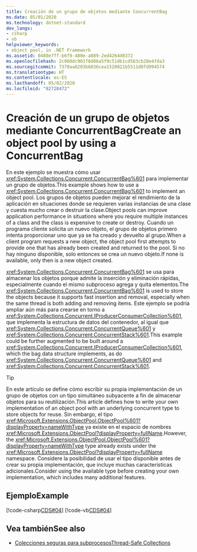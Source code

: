 ```yaml
---
title: Creación de un grupo de objetos mediante ConcurrentBag
ms.date: 05/01/2020
ms.technology: dotnet-standard
dev_langs:
- csharp
- vb
helpviewer_keywords:
- object pool, in .NET Framework
ms.assetid: 0480e7ff-b6f9-480e-a889-2ed4264d8372
ms.openlocfilehash: 2c060dc901f8d06a5f9c51db1cd563cb28e4fda3
ms.sourcegitcommit: 7370aa8203b6036cea1520021b5511d0fd994574
ms.translationtype: HT
ms.contentlocale: es-ES
ms.lasthandoff: 05/02/2020
ms.locfileid: "82728472"
---
```

# <a name="create-an-object-pool-by-using-a-concurrentbag"></a><span data-ttu-id="2c0d4-102">Creación de un grupo de objetos mediante ConcurrentBag</span><span class="sxs-lookup"><span data-stu-id="2c0d4-102">Create an object pool by using a ConcurrentBag</span></span>

<span data-ttu-id="2c0d4-103">En este ejemplo se muestra cómo usar <xref:System.Collections.Concurrent.ConcurrentBag%601> para implementar un grupo de objetos.</span><span class="sxs-lookup"><span data-stu-id="2c0d4-103">This example shows how to use a <xref:System.Collections.Concurrent.ConcurrentBag%601> to implement an object pool.</span></span> <span data-ttu-id="2c0d4-104">Los grupos de objetos pueden mejorar el rendimiento de la aplicación en situaciones donde se requieren varias instancias de una clase y cuesta mucho crear o destruir la clase.</span><span class="sxs-lookup"><span data-stu-id="2c0d4-104">Object pools can improve application performance in situations where you require multiple instances of a class and the class is expensive to create or destroy.</span></span> <span data-ttu-id="2c0d4-105">Cuando un programa cliente solicita un nuevo objeto, el grupo de objetos primero intenta proporcionar uno que ya se ha creado y devuelto al grupo.</span><span class="sxs-lookup"><span data-stu-id="2c0d4-105">When a client program requests a new object, the object pool first attempts to provide one that has already been created and returned to the pool.</span></span> <span data-ttu-id="2c0d4-106">Si no hay ninguno disponible, solo entonces se crea un nuevo objeto.</span><span class="sxs-lookup"><span data-stu-id="2c0d4-106">If none is available, only then is a new object created.</span></span>

<span data-ttu-id="2c0d4-107"><xref:System.Collections.Concurrent.ConcurrentBag%601> se usa para almacenar los objetos porque admite la inserción y eliminación rápidas, especialmente cuando el mismo subproceso agrega y quita elementos.</span><span class="sxs-lookup"><span data-stu-id="2c0d4-107">The <xref:System.Collections.Concurrent.ConcurrentBag%601> is used to store the objects because it supports fast insertion and removal, especially when the same thread is both adding and removing items.</span></span> <span data-ttu-id="2c0d4-108">Este ejemplo se podría ampliar aún más para crearse en torno a <xref:System.Collections.Concurrent.IProducerConsumerCollection%601>, que implementa la estructura de datos del contenedor, al igual que <xref:System.Collections.Concurrent.ConcurrentQueue%601> y <xref:System.Collections.Concurrent.ConcurrentStack%601>.</span><span class="sxs-lookup"><span data-stu-id="2c0d4-108">This example could be further augmented to be built around a <xref:System.Collections.Concurrent.IProducerConsumerCollection%601>, which the bag data structure implements, as do <xref:System.Collections.Concurrent.ConcurrentQueue%601> and <xref:System.Collections.Concurrent.ConcurrentStack%601>.</span></span>

> [!TIP]
> <span data-ttu-id="2c0d4-109">En este artículo se define cómo escribir su propia implementación de un grupo de objetos con un tipo simultáneo subyacente a fin de almacenar objetos para su reutilización.</span><span class="sxs-lookup"><span data-stu-id="2c0d4-109">This article defines how to write your own implementation of an object pool with an underlying concurrent type to store objects for reuse.</span></span> <span data-ttu-id="2c0d4-110">Sin embargo, el tipo <xref:Microsoft.Extensions.ObjectPool.ObjectPool%601?displayProperty=nameWithType> ya existe en el espacio de nombres <xref:Microsoft.Extensions.ObjectPool?displayProperty=fullName>.</span><span class="sxs-lookup"><span data-stu-id="2c0d4-110">However, the <xref:Microsoft.Extensions.ObjectPool.ObjectPool%601?displayProperty=nameWithType> type already exists under the <xref:Microsoft.Extensions.ObjectPool?displayProperty=fullName> namespace.</span></span> <span data-ttu-id="2c0d4-111">Considere la posibilidad de usar el tipo disponible antes de crear su propia implementación, que incluye muchas características adicionales.</span><span class="sxs-lookup"><span data-stu-id="2c0d4-111">Consider using the available type before creating your own implementation, which includes many additional features.</span></span>

## <a name="example"></a><span data-ttu-id="2c0d4-112">Ejemplo</span><span class="sxs-lookup"><span data-stu-id="2c0d4-112">Example</span></span>

[!code-csharp[CDS#04](../../../../samples/snippets/csharp/VS_Snippets_Misc/cds/cs/objectpool.cs#04)]
[!code-vb[CDS#04](../../../../samples/snippets/visualbasic/VS_Snippets_Misc/cds/vb/objectpool04.vb#04)]

## <a name="see-also"></a><span data-ttu-id="2c0d4-113">Vea también</span><span class="sxs-lookup"><span data-stu-id="2c0d4-113">See also</span></span>

- [<span data-ttu-id="2c0d4-114">Colecciones seguras para subprocesos</span><span class="sxs-lookup"><span data-stu-id="2c0d4-114">Thread-Safe Collections</span></span>](../../../../docs/standard/collections/thread-safe/index.md)
